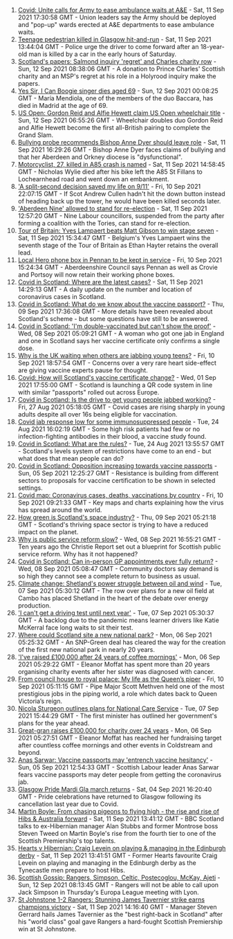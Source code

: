 1. [Covid: Unite calls for Army to ease ambulance waits at A&E](https://www.bbc.co.uk/news/uk-scotland-58530550?at_medium=RSS&at_campaign=KARANGA) - Sat, 11 Sep 2021 17:30:58 GMT - Union leaders say the Army should be deployed and "pop-up" wards erected at A&E departments to ease ambulance waits.
2. [Teenage pedestrian killed in Glasgow hit-and-run](https://www.bbc.co.uk/news/uk-scotland-glasgow-west-58528575?at_medium=RSS&at_campaign=KARANGA) - Sat, 11 Sep 2021 13:44:04 GMT - Police urge the driver to come forward after an 18-year-old man is killed by a car in the early hours of Saturday.
3. [Scotland's papers: Salmond inquiry 'regret' and Charles charity row](https://www.bbc.co.uk/news/uk-scotland-58528087?at_medium=RSS&at_campaign=KARANGA) - Sun, 12 Sep 2021 08:38:06 GMT - A donation to Prince Charles' Scottish charity and an MSP's regret at his role in a Holyrood inquiry make the papers.
4. [Yes Sir, I Can Boogie singer dies aged 69](https://www.bbc.co.uk/news/entertainment-arts-58533613?at_medium=RSS&at_campaign=KARANGA) - Sun, 12 Sep 2021 00:08:25 GMT - María Mendiola, one of the members of the duo Baccara, has died in Madrid at the age of 69.
5. [US Open: Gordon Reid and Alfie Hewett claim US Open wheelchair title](https://www.bbc.co.uk/sport/tennis/58532552?at_medium=RSS&at_campaign=KARANGA) - Sun, 12 Sep 2021 06:55:26 GMT - Wheelchair doubles duo Gordon Reid and Alfie Hewett become the first all-British pairing to complete the Grand Slam.
6. [Bullying probe recommends Bishop Anne Dyer should leave role](https://www.bbc.co.uk/news/uk-scotland-north-east-orkney-shetland-58531131?at_medium=RSS&at_campaign=KARANGA) - Sat, 11 Sep 2021 16:29:26 GMT - Bishop Anne Dyer faces claims of bullying and that her Aberdeen and Orkney diocese is "dysfunctional".
7. [Motorcyclist, 27, killed in A85 crash is named](https://www.bbc.co.uk/news/uk-scotland-tayside-central-58531128?at_medium=RSS&at_campaign=KARANGA) - Sat, 11 Sep 2021 14:58:45 GMT - Nicholas Wylie died after his bike left the A85 St Fillans to Lochearnhead road and went down an embankment.
8. ['A split-second decision saved my life on 9/11'](https://www.bbc.co.uk/news/uk-scotland-glasgow-west-58515271?at_medium=RSS&at_campaign=KARANGA) - Fri, 10 Sep 2021 22:07:15 GMT - If Scot Andrew Cullen hadn't hit the down button instead of heading back up the tower, he would have been killed seconds later.
9. ['Aberdeen Nine' allowed to stand for re-election](https://www.bbc.co.uk/news/uk-scotland-north-east-orkney-shetland-58530013?at_medium=RSS&at_campaign=KARANGA) - Sat, 11 Sep 2021 12:57:20 GMT - Nine Labour councillors, suspended from the party after forming a coalition with the Tories, can stand for re-election.
10. [Tour of Britain: Yves Lampaert beats Matt Gibson to win stage seven](https://www.bbc.co.uk/sport/cycling/58374577?at_medium=RSS&at_campaign=KARANGA) - Sat, 11 Sep 2021 15:34:47 GMT - Belgium's Yves Lampaert wins the seventh stage of the Tour of Britain as Ethan Hayter retains the overall lead.
11. [Local Hero phone box in Pennan to be kept in service](https://www.bbc.co.uk/news/uk-scotland-north-east-orkney-shetland-58516327?at_medium=RSS&at_campaign=KARANGA) - Fri, 10 Sep 2021 15:24:34 GMT - Aberdeenshire Council says Pennan as well as Crovie and Portsoy will now retain their working phone boxes.
12. [Covid in Scotland: Where are the latest cases?](https://www.bbc.co.uk/news/uk-scotland-53511877?at_medium=RSS&at_campaign=KARANGA) - Sat, 11 Sep 2021 14:29:13 GMT - A daily update on the number and location of coronavirus cases in Scotland.
13. [Covid in Scotland: What do we know about the vaccine passport?](https://www.bbc.co.uk/news/uk-scotland-58422607?at_medium=RSS&at_campaign=KARANGA) - Thu, 09 Sep 2021 17:36:08 GMT - More details have been revealed about Scotland's scheme - but some questions have still to be answered.
14. [Covid in Scotland: 'I'm double-vaccinated but can't show the proof'](https://www.bbc.co.uk/news/uk-scotland-58475922?at_medium=RSS&at_campaign=KARANGA) - Wed, 08 Sep 2021 05:09:21 GMT - A woman who got one jab in England and one in Scotland says her vaccine certificate only confirms a single dose.
15. [Why is the UK waiting when others are jabbing young teens?](https://www.bbc.co.uk/news/health-58423152?at_medium=RSS&at_campaign=KARANGA) - Fri, 10 Sep 2021 18:57:54 GMT - Concerns over a very rare heart side-effect are giving vaccine experts pause for thought.
16. [Covid: How will Scotland's vaccine certificate change?](https://www.bbc.co.uk/news/uk-scotland-57519070?at_medium=RSS&at_campaign=KARANGA) - Wed, 01 Sep 2021 17:55:00 GMT - Scotland is launching a QR code system in line with similar "passports" rolled out across Europe.
17. [Covid in Scotland: Is the drive to get young people jabbed working?](https://www.bbc.co.uk/news/uk-scotland-58342389?at_medium=RSS&at_campaign=KARANGA) - Fri, 27 Aug 2021 05:18:05 GMT - Covid cases are rising sharply in young adults despite all over 16s being eligible for vaccination.
18. [Covid jab response low for some immunosuppressed people](https://www.bbc.co.uk/news/health-58317261?at_medium=RSS&at_campaign=KARANGA) - Tue, 24 Aug 2021 16:02:19 GMT - Some high risk patients had few or no infection-fighting antibodies in their blood, a vaccine study found.
19. [Covid in Scotland: What are the rules?](https://www.bbc.co.uk/news/uk-scotland-53166816?at_medium=RSS&at_campaign=KARANGA) - Tue, 24 Aug 2021 13:55:57 GMT - Scotland's levels system of restrictions have come to an end - but what does that mean people can do?
20. [Covid in Scotland: Opposition increasing towards vaccine passports](https://www.bbc.co.uk/news/uk-scotland-scotland-politics-58453551?at_medium=RSS&at_campaign=KARANGA) - Sun, 05 Sep 2021 12:25:27 GMT - Resistance is building from different sectors to proposals for vaccine certification to be shown in selected settings.
21. [Covid map: Coronavirus cases, deaths, vaccinations by country](https://www.bbc.co.uk/news/world-51235105?at_medium=RSS&at_campaign=KARANGA) - Fri, 10 Sep 2021 09:21:33 GMT - Key maps and charts explaining how the virus has spread around the world.
22. [How green is Scotland's space industry?](https://www.bbc.co.uk/news/uk-scotland-highlands-islands-58190702?at_medium=RSS&at_campaign=KARANGA) - Thu, 09 Sep 2021 05:21:18 GMT - Scotland's thriving space sector is trying to have a reduced impact on the planet.
23. [Why is public service reform slow?](https://www.bbc.co.uk/news/uk-scotland-58490102?at_medium=RSS&at_campaign=KARANGA) - Wed, 08 Sep 2021 16:55:21 GMT - Ten years ago the Christie Report set out a blueprint for Scottish public service reform. Why has it not happened?
24. [Covid in Scotland: Can in-person GP appointments ever fully return?](https://www.bbc.co.uk/news/uk-scotland-58481878?at_medium=RSS&at_campaign=KARANGA) - Wed, 08 Sep 2021 05:08:47 GMT - Community doctors say demand is so high they cannot see a complete return to business as usual.
25. [Climate change: Shetland's power struggle between oil and wind](https://www.bbc.co.uk/news/uk-scotland-58464439?at_medium=RSS&at_campaign=KARANGA) - Tue, 07 Sep 2021 05:30:12 GMT - The row over plans for a new oil field at Cambo has placed Shetland in the heart of the debate over energy production.
26. ['I can't get a driving test until next year'](https://www.bbc.co.uk/news/uk-scotland-58435040?at_medium=RSS&at_campaign=KARANGA) - Tue, 07 Sep 2021 05:30:37 GMT - A backlog due to the pandemic means learner drivers like Katie McKerral face long waits to sit their test.
27. [Where could Scotland site a new national park?](https://www.bbc.co.uk/news/uk-scotland-south-scotland-58400051?at_medium=RSS&at_campaign=KARANGA) - Mon, 06 Sep 2021 05:25:32 GMT - An SNP-Green deal has cleared the way for the creation of the first new national park in nearly 20 years.
28. ['I've raised £100,000 after 24 years of coffee mornings'](https://www.bbc.co.uk/news/uk-scotland-south-scotland-58383506?at_medium=RSS&at_campaign=KARANGA) - Mon, 06 Sep 2021 05:29:22 GMT - Eleanor Moffat has spent more than 20 years organising charity events after her sister was diagnosed with cancer.
29. [From council house to royal palace: My life as the Queen’s piper](https://www.bbc.co.uk/news/uk-scotland-58476253?at_medium=RSS&at_campaign=KARANGA) - Fri, 10 Sep 2021 05:11:15 GMT - Pipe Major Scott Methven held one of the most prestigious jobs in the piping world, a role which dates back to Queen Victoria’s reign.
30. [Nicola Sturgeon outlines plans for National Care Service](https://www.bbc.co.uk/news/uk-scotland-58480750?at_medium=RSS&at_campaign=KARANGA) - Tue, 07 Sep 2021 15:44:29 GMT - The first minister has outlined her government's plans for the year ahead.
31. [Great-gran raises £100,000 for charity over 24 years](https://www.bbc.co.uk/news/uk-scotland-58440739?at_medium=RSS&at_campaign=KARANGA) - Mon, 06 Sep 2021 05:27:51 GMT - Eleanor Moffat has reached her fundraising target after countless coffee mornings and other events in Coldstream and beyond.
32. [Anas Sarwar: Vaccine passports may 'entrench vaccine hesitancy'](https://www.bbc.co.uk/news/uk-scotland-58455886?at_medium=RSS&at_campaign=KARANGA) - Sun, 05 Sep 2021 12:54:33 GMT - Scottish Labour leader Anas Sarwar fears vaccine passports may deter people from getting the coronavirus jab.
33. [Glasgow Pride Mardi Gla march returns](https://www.bbc.co.uk/news/uk-scotland-58450443?at_medium=RSS&at_campaign=KARANGA) - Sat, 04 Sep 2021 16:20:40 GMT - Pride celebrations have returned to Glasgow following its cancellation last year due to Covid.
34. [Martin Boyle: From chasing pigeons to flying high - the rise and rise of Hibs & Australia forward](https://www.bbc.co.uk/sport/football/58479245?at_medium=RSS&at_campaign=KARANGA) - Sat, 11 Sep 2021 13:41:12 GMT - BBC Scotland talks to ex-Hibernian manager Alan Stubbs and former Montrose boss Steven Tweed on Martin Boyle's rise from the fourth tier to one of the Scottish Premiership's top talents.
35. [Hearts v Hibernian: Craig Levein on playing & managing in the Edinburgh derby](https://www.bbc.co.uk/sport/football/58505207?at_medium=RSS&at_campaign=KARANGA) - Sat, 11 Sep 2021 13:41:51 GMT - Former Hearts favourite Craig Levein on playing and managing in the Edinburgh derby as the Tynecastle men prepare to host Hibs.
36. [Scottish Gossip: Rangers, Simpson, Celtic, Postecoglou, McKay, Ajeti](https://www.bbc.co.uk/sport/football/58528366?at_medium=RSS&at_campaign=KARANGA) - Sun, 12 Sep 2021 08:13:45 GMT - Rangers will not be able to call upon Jack Simpson in Thursday's Europa League meeting with Lyon.
37. [St Johnstone 1-2 Rangers: Stunning James Tavernier strike earns champions victory](https://www.bbc.co.uk/sport/football/58444921?at_medium=RSS&at_campaign=KARANGA) - Sat, 11 Sep 2021 14:16:40 GMT - Manager Steven Gerrard hails James Tavernier as the "best right-back in Scotland" after his "world class" goal gave Rangers a hard-fought Scottish Premiership win at St Johnstone.

